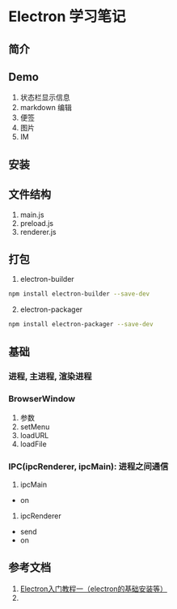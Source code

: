 
# Electron 学习笔记

## 简介

## Demo

1. 状态栏显示信息
1. markdown 编辑
1. 便签
1. 图片
1. IM

## 安装

## 文件结构

1. main.js
1. preload.js
1. renderer.js

## 打包

1. electron-builder
```bash
npm install electron-builder --save-dev
```
2. electron-packager
```bash
npm install electron-packager --save-dev
```
## 基础

### 进程, 主进程, 渲染进程

### BrowserWindow

1. 参数
1. setMenu
1. loadURL
1. loadFile

### IPC(ipcRenderer, ipcMain): 进程之间通信

1. ipcMain
  - on
1. ipcRenderer
  - send
  - on

## 参考文档

1. [Electron入门教程一（electron的基础安装等）](https://blog.csdn.net/hhy1006894859/article/details/89400803)
1. []()
